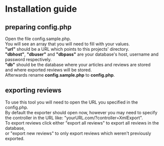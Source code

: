 # Installation guide

## preparing config.php
Open the file config.sample.php.  
You will see an array that you will need to fill with your values.  
**"url"** should be a URL which points to this projects' directory.  
**"dbhost"**, **"dbuser"** and **"dbpass"** are your database's host, username and password respectively.  
**"db"** should be the database where your articles and reviews are stored and where exported reviews will be stored.  
Afterwards rename **config.sample.php** to **config.php**.  

## exporting reviews
To use this tool you will need to open the URL you specified in the config.php.  
By default the exporter should open now, however you may need to specify the controller in the URL like: "yourURL.com/?controller=XmlExport".  
To export reviews click either "export all reviews" to export all reviews in the database,  
or "export new reviews" to only export reviews which weren't previously exported.